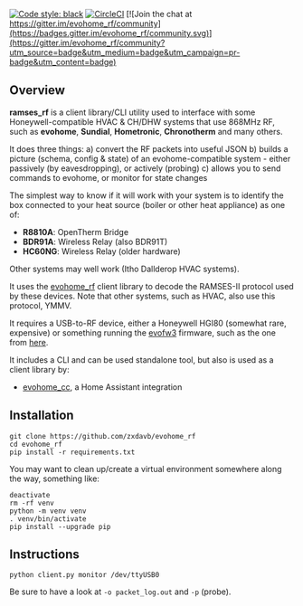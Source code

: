 [![Code style: black](https://img.shields.io/badge/code%20style-black-000000.svg)](https://github.com/psf/black) [![CircleCI](https://circleci.com/gh/zxdavb/ramses_rf.svg?style=svg)](https://circleci.com/gh/zxdavb/ramses_rf) [![Join the chat at https://gitter.im/evohome_rf/community](https://badges.gitter.im/evohome_rf/community.svg)](https://gitter.im/evohome_rf/community?utm_source=badge&utm_medium=badge&utm_campaign=pr-badge&utm_content=badge)

## Overview
**ramses_rf** is a client library/CLI utility used to interface with some Honeywell-compatible HVAC & CH/DHW systems that use 868MHz RF, such as **evohome**, **Sundial**, **Hometronic**, **Chronotherm** and many others.  

It does three things:
a) convert the RF packets into useful JSON
b) builds a picture (schema, config & state) of an evohome-compatible system - either passively (by eavesdropping), or actively (probing)
c) allows you to send commands to evohome, or monitor for state changes

The simplest way to know if it will work with your system is to identify the box connected to your heat source (boiler or other heat appliance) as one of:
 - **R8810A**: OpenTherm Bridge
 - **BDR91A**: Wireless Relay (also BDR91T)
 - **HC60NG**: Wireless Relay (older hardware)

Other systems may well work (Itho Dallderop HVAC systems).

It uses the [evohome_rf](https://github.com/zxdavb/evohome_rf) client library to decode the RAMSES-II protocol used by these devices. Note that other systems, such as HVAC, also use this protocol, YMMV.

It requires a USB-to-RF device, either a Honeywell HGI80 (somewhat rare, expensive) or something running the [evofw3](https://github.com/ghoti57/evofw3) firmware, such as the one from [here](https://indalo-tech.onlineweb.shop/).

It includes a CLI and can be used standalone tool, but also is used as a client library by:
 - [evohome_cc](https://github.com/zxdavb/evohome_cc), a Home Assistant integration

## Installation

```
git clone https://github.com/zxdavb/evohome_rf
cd evohome_rf
pip install -r requirements.txt
```

You may want to clean up/create a virtual environment somewhere along the way, something like:
```
deactivate
rm -rf venv
python -m venv venv
. venv/bin/activate
pip install --upgrade pip
```

## Instructions

```
python client.py monitor /dev/ttyUSB0
```

Be sure to have a look at `-o packet_log.out` and `-p` (probe).
